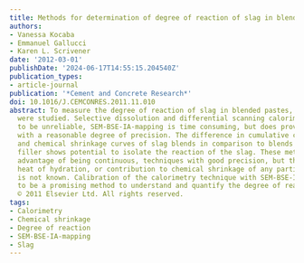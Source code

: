 ```yaml
---
title: Methods for determination of degree of reaction of slag in blended cement pastes
authors:
- Vanessa Kocaba
- Emmanuel Gallucci
- Karen L. Scrivener
date: '2012-03-01'
publishDate: '2024-06-17T14:55:15.204540Z'
publication_types:
- article-journal
publication: '*Cement and Concrete Research*'
doi: 10.1016/J.CEMCONRES.2011.11.010
abstract: To measure the degree of reaction of slag in blended pastes, five methods
  were studied. Selective dissolution and differential scanning calorimetry are shown
  to be unreliable, SEM-BSE-IA-mapping is time consuming, but does provide good results
  with a reasonable degree of precision. The difference in cumulative calorimetry
  and chemical shrinkage curves of slag blends in comparison to blends with inert
  filler shows potential to isolate the reaction of the slag. These methods have the
  advantage of being continuous, techniques with good precision, but the absolute
  heat of hydration, or contribution to chemical shrinkage of any particular slag
  is not known. Calibration of the calorimetry technique with SEM-BSE-IA-mapping seems
  to be a promising method to understand and quantify the degree of reaction of slag.
  © 2011 Elsevier Ltd. All rights reserved.
tags:
- Calorimetry
- Chemical shrinkage
- Degree of reaction
- SEM-BSE-IA-mapping
- Slag
---
```

